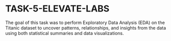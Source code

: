 # TASK-5-ELEVATE-LABS
The goal of this task was to perform Exploratory Data Analysis (EDA) on the Titanic dataset to uncover patterns, relationships, and insights from the data using both statistical summaries and data visualizations.
